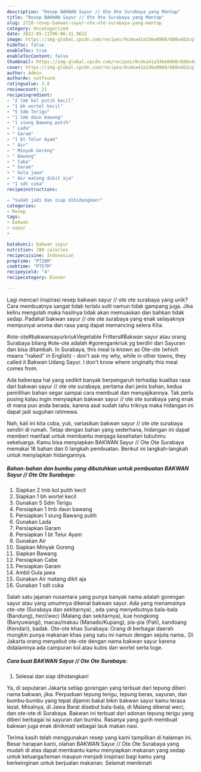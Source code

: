 ```yaml
---
description: "Resep BAKWAN Sayur // Ote Ote Surabaya yang Mantap"
title: "Resep BAKWAN Sayur // Ote Ote Surabaya yang Mantap"
slug: 2728-resep-bakwan-sayur-ote-ote-surabaya-yang-mantap
category: Uncategorized
date: 2022-05-11T06:06:31.961Z
image: https://img-global.cpcdn.com/recipes/0cdea41a336e8960/680x482cq70/bakwan-sayur-ote-ote-surabaya-foto-resep-utama.jpg
hideToc: false
enableToc: true
enableTocContent: false
thumbnail: https://img-global.cpcdn.com/recipes/0cdea41a336e8960/680x482cq70/bakwan-sayur-ote-ote-surabaya-foto-resep-utama.jpg
cover: https://img-global.cpcdn.com/recipes/0cdea41a336e8960/680x482cq70/bakwan-sayur-ote-ote-surabaya-foto-resep-utama.jpg
author: Admin
authorAv: notfound
ratingvalue: 3.8
reviewcount: 21
recipeingredient:
- "2 lmb kol putih kecil"
- "1 bh wortel kecil"
- "5 Sdm Terigu"
- "1 lmb daun bawang"
- "1 siung Bawang putih"
- " Lada"
- " Garam"
- "1 bt Telur Ayam"
- " Air"
- " Minyak Goreng"
- " Bawang"
- " Cabe"
- " Garam"
- " Gula jawa"
- " Air matang dikit aja"
- "1 sdt cuka"
recipeinstructions:

- "Sudah jadi dan siap dihidangkan!"
categories:
- Resep
tags:
- bakwan
- sayur
- 

katakunci: bakwan sayur  
nutrition: 280 calories
recipecuisine: Indonesian
preptime: "PT26M"
cooktime: "PT57M"
recipeyield: "4"
recipecategory: Dinner

---
```





Lagi mencari inspirasi resep bakwan sayur // ote ote surabaya yang unik? Cara membuatnya sangat tidak terlalu sulit namun tidak gampang juga. Jika keliru mengolah maka hasilnya tidak akan memuaskan dan bahkan tidak sedap. Padahal bakwan sayur // ote ote surabaya yang enak selayaknya mempunyai aroma dan rasa yang dapat memancing selera Kita.





#ote-ote#bakwansayurkriukVegetable Fritters#Bakwan sayur atau orang Surabaya bilang #ote-ote adalah #gorengankriuk yg berdiri dari Sayuran dan bisa ditambah. In Surabaya, this meal is known as Ote-ote (which means &#34;naked&#34; in English) - don&#39;t ask my why, while in other towns, they called it Bakwan Udang Sayur. I don&#39;t know where originally this meal comes from.

Ada beberapa hal yang sedikit banyak berpengaruh terhadap kualitas rasa dari bakwan sayur // ote ote surabaya, pertama dari jenis bahan, kedua pemilihan bahan segar sampai cara membuat dan menyajikannya. Tak perlu pusing kalau ingin menyiapkan bakwan sayur // ote ote surabaya yang enak di mana pun anda berada, karena asal sudah tahu triknya maka hidangan ini dapat jadi suguhan istimewa.






Nah, kali ini kita coba, yuk, variasikan bakwan sayur // ote ote surabaya sendiri di rumah. Tetap dengan bahan yang sederhana, hidangan ini dapat memberi manfaat untuk membantu menjaga kesehatan tubuhmu sekeluarga. Kamu bisa menyiapkan BAKWAN Sayur // Ote Ote Surabaya memakai 16 bahan dan 0 langkah pembuatan. Berikut ini langkah-langkah untuk menyiapkan hidangannya.

<!--inarticleads1-->

##### Bahan-bahan dan bumbu yang dibutuhkan untuk pembuatan BAKWAN Sayur // Ote Ote Surabaya:

1. Siapkan 2 lmb kol putih kecil
1. Siapkan 1 bh wortel kecil
1. Gunakan 5 Sdm Terigu
1. Persiapkan 1 lmb daun bawang
1. Persiapkan 1 siung Bawang putih
1. Gunakan  Lada
1. Persiapkan  Garam
1. Persiapkan 1 bt Telur Ayam
1. Gunakan  Air
1. Siapkan  Minyak Goreng
1. Siapkan  Bawang
1. Persiapkan  Cabe
1. Persiapkan  Garam
1. Ambil  Gula jawa
1. Gunakan  Air matang dikit aja
1. Gunakan 1 sdt cuka


Salah satu jajanan nusantara yang punya banyak nama adalah gorengan sayur atau yang umumnya dikenal bakwan sayur. Ada yang menamainya ote-ote (Surabaya dan sekitarnya) , ada yang menyebutnya bala-bala (Bandung), heci/weci (Malang dan sekitarnya), kue hongkong (Banyuwangi), macau/makau (Manado/Kupang), pia-pia (Pati), kandoang (Kendari), badak. Ote-ote khas Surabaya: Orang di berbagai daerah mungkin punya makanan khas yang satu ini namun dengan sejuta nama.. Di Jakarta orang menyebut ote-ote dengan nama bakwan sayur karena didalamnya ada campuran kol atau kubis dan wortel serta toge. 

<!--inarticleads2-->

##### Cara buat BAKWAN Sayur // Ote Ote Surabaya:


1. Selesai dan siap dihidangkan!

Ya, di seputaran Jakarta setiap gorengan yang terbuat dari tepung diberi nama bakwan, jika. Perpaduan tepung terigu, tepung beras, sayuran, dan bumbu-bumbu yang tepat dijamin bakal bikin bakwan sayur kamu terasa lezat. Misalnya, di Jawa Barat disebut bala-bala, di Malang dikenal weci, dan ote-ote di Surabaya. Bakwan ini terbuat dari adonan tepung terigu yang diberi berbagai isi sayuran dan bumbu. Rasanya yang gurih membuat bakwan juga enak dinikmati sebagai lauk makan nasi. 

Terima kasih telah menggunakan resep yang kami tampilkan di halaman ini. Besar harapan kami, olahan BAKWAN Sayur // Ote Ote Surabaya yang mudah di atas dapat membantu kamu menyiapkan makanan yang sedap untuk keluarga/teman maupun menjadi inspirasi bagi kamu yang berkeinginan untuk berjualan makanan. Selamat menikmati
